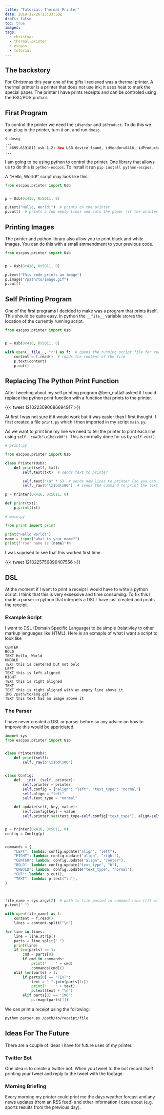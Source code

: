 ```yaml
---
title: "Tutorial: Thermal Printer"
date: 2019-12-26T15:33:53Z
draft: false
toc: true
images:
tags:
  - christmas
  - thermal-printer
  - escpos
  - tutorial
---
```


## The backstory

For Christmas this year one of the gifts I recieved was a thermal printer.
A thermal printer is a printer that does not use ink; it uses heat to mark the special paper.
The printer I have prints receipts and can be controled using the ESC/POS protcol.

## First Program

To control the printer we need the `idVendor` and `idProduct`.
To do this we can plug in the printer, turn it on, and run `dmesg`.

```bash
$ dmseg
...
[ 4699.659181] usb 1-2: New USB device found, idVendor=0416, idProduct=5011, bcdDevice= 1.00
...
```

I am going to be using python to control the printer.
One library that allows us to do this is `python-escpos`.
To install it run `pip install python-escpos`.

A "Hello, World!" script may look like this.

```python
from escpos.printer import Usb


p = Usb(0x416, 0x5011, 0)

p.text("Hello, World!")  # prints on the printer
p.cut()  # prints a few empty lines and cuts the paper (if the printer supports it)
```

## Printing Images

The printer and python library also allow you to print black and white images.
You can do this with a small ammendment to your previous code.

```python
from escpos.printer import Usb


p = Usb(0x416, 0x5011, 0)

p.text("This code prints an image")
p.image("/path/to/image.gif")
p.cut()
```

## Self Printing Program

One of the first programs I decided to make was a program that prints itself.
This should be quite easy.
In python the `__file__` variable stores the location of the currently running script.

```python
from escpos.printer import Usb


p = Usb(0x416, 0x5011, 0)

with open(__file__, "r") as f:  # opens the running script file for reading
    content = f.read()  # reads the content of the file
    p.text(content)
    p.cut()

```

## Replacing The Python Print Function

After tweeting about my self printing program @ben_nuttall asked if I could replace the python print function with a function that prints to the printer.

{{< tweet 1210223090086694917 >}}

At first I was not sure if it would work but it was easier than I first thought.
I first created a file `print.py` which I then imported in my script `main.py`.

As we want to print line my line we need to tell the printer to print each line using `self._raw(b"\x1bd\x00")`.
This is normally done for us by `self.cut()`.

```python
# print.py

from escpos.printer import Usb

class Printer(Usb):
    def print(self, txt):
        self.text(txt)  # sends text to printer

        self.text("\n" * 5)  # sends new lines to printer (so you can see the printed text)
        self._raw(b"\x1bd\x00")  # sends the command to print the text.

p = Printer(0x416, 0x5011, 0)

def print(txt):
    p.print(txt)
```

```python
# main.py

from print import print

print("Hello world!")
name = input("what is your name?")
print(f"Your name is {name}")%
```

I was suprised to see that this worked first time.

{{< tweet 1210225756896407556 >}}

## DSL

At the moment if I want to print a receipt I would have to write a python script.
I think that this is very exsessive and time consuming.
To fix this I made a parser in python that interpets a DSL I have just created and prints the receipt.

### Example Script

I want to DSL (Domain Specific Language) to be simple (relativley to other markup languages like HTML).
Here is an exmaple of what I want a script to look like

```plain
CENTER
BOLD
TEXT Hello, World
UNBOLD
TEXT this is centered but not bold
LEFT
TEXT this is left aligned
RIGHT
TEXT this is right aligned
TEXT
TEXT this is right aligned with an empty line above it
IMG /path/to/img.gif
TEXT this text has an image above it
```

### The Parser

I have never created a DSL or parser before so any advice on how to improve this would be appriciated.

```python
import sys
from escpos.printer import Usb


class Printer(Usb):
    def print(self):
        self._raw(b"\x1bd\x00")


class Config:
    def __init__(self, printer):
        self.printer = printer
        self.config = {"align": "left", "text_type": "normal"}
        self.align = "left"
        self.text_type = "normal"

    def update(self, key, value):
        self.config[key] = value
        self.printer.set(text_type=self.config["text_type"], align=self.config["align"])


p = Printer(0x416, 0x5011, 0)
config = Config(p)


commands = {
    "LEFT": lambda: config.update("align", "left"),
    "RIGHT": lambda: config.update("align", "right"),
    "CENTER": lambda: config.update("align", "center"),
    "BOLD": lambda: config.update("text_type", "b"),
    "UNBOLD": lambda: config.update("text_type", "normal"),
    "CUT": lambda: p.cut(),
    "TEXT": lambda: p.text("\n"),
}



file_name = sys.argv[2]  # path to file passed in command line ([1] will be the scipt name)
p.text(" ")

with open(file_name) as f:
    content = f.read()
    lines = content.split("\n")

for line in lines:
    line = line.strip()
    parts = line.split(" ")
    print(line)
    if len(parts) == 1:
        cmd = parts[0]
        if cmd in commands:
            print("    " + cmd)
            commands[cmd]()
    elif len(parts) > 1:
        if parts[0] == "TEXT":
            text = " ".join(parts[1:])
            print("    " + text)
            p.text(text + "\n")
        elif parts[0] == "IMG":
            p.image(parts[1])

```

We can print a receipt using the following:

```bash
python parser.py /path/to/receipt/file
```

## Ideas For The Future

There are a couple of ideas I have for future uses of my printer.

### Twitter Bot

One idea is to create a twitter bot.
When you tweet to the bot record itself printing your tweet and reply to the tweet with the footage.

### Morning Briefing

Every morning my printer could print me the days weather forcast and any news updates (from an RSS feed) and other information I care about (e.g. sports results from the previous day).
